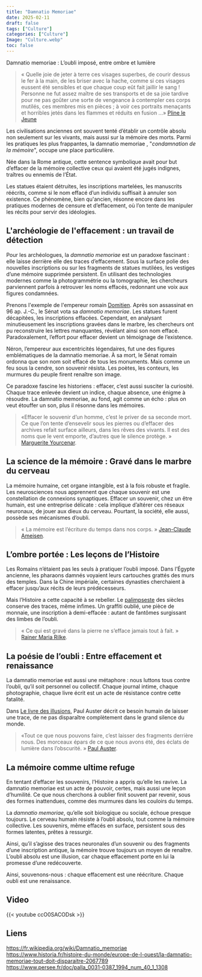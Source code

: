 ```yaml
---
title: "Damnatio Memoriae"
date: 2025-02-11
draft: false
tags: ["Culture"]
categories: ["Culture"]
Image: "Culture.webp"
toc: false
---
```


Damnatio memoriae : L’oubli imposé, entre ombre et lumière

> « Quelle joie de jeter à terre ces visages superbes, de courir dessus le fer à la main, de les briser avec la hache, comme si ces visages eussent été sensibles et que chaque coup eût fait jaillir le sang ! Personne ne fut assez maître de ses transports et de sa joie tardive pour ne pas goûter une sorte de vengeance à contempler ces corps mutilés, ces membres mis en pièces ; à voir ces portraits menaçants et horribles jetés dans les flammes et réduits en fusion ...» 
[Pline le Jeune](https://fr.wikipedia.org/wiki/Pline_le_Jeune)

Les civilisations anciennes ont souvent tenté d’établir un contrôle absolu non seulement sur les vivants, mais aussi sur la mémoire des morts. Parmi les pratiques les plus frappantes, la damnatio memoriae , "*condamnation de la mémoire*", occupe une place particulière.

Née dans la Rome antique, cette sentence symbolique avait pour but d’effacer de la mémoire collective ceux qui avaient été jugés indignes, traîtres ou ennemis de l’État.

Les statues étaient détruites, les inscriptions martelées, les manuscrits réécrits, comme si le nom effacé d’un individu suffisait à annuler son existence. Ce phénomène, bien qu'ancien, résonne encore dans les pratiques modernes de censure et d’effacement, où l’on tente de manipuler les récits pour servir des idéologies.

## L'archéologie de l'effacement : un travail de détection

Pour les archéologues, la *damnatio memoriae* est un paradoxe fascinant : elle laisse derrière elle des traces d’effacement. 
Sous la surface polie des nouvelles inscriptions ou sur les fragments de statues mutilées, les vestiges d’une mémoire supprimée persistent. En utilisant des technologies modernes comme la photogrammétrie ou la tomographie, les chercheurs parviennent parfois à retrouver les noms effacés, redonnant une voix aux figures condamnées.

Prenons l'exemple de l'empereur romain [Domitien](https://fr.wikipedia.org/wiki/Domitien). Après son assassinat en 96 ap. J.-C., le Sénat vota sa *damnatio memoriae*. Les statues furent décapitées, les inscriptions effacées. Cependant, en analysant minutieusement les inscriptions gravées dans le marbre, les chercheurs ont pu reconstruire les lettres manquantes, révélant ainsi son nom effacé. Paradoxalement, l’effort pour effacer devient un témoignage de l’existence.

Néron, l’empereur aux excentricités légendaires, fut une des figures emblématiques de la damnatio memoriae. À sa mort, le Sénat romain ordonna que son nom soit effacé de tous les monuments. Mais comme un feu sous la cendre, son souvenir résista. Les poètes, les conteurs, les murmures du peuple firent renaître son image.

Ce paradoxe fascine les historiens : effacer, c’est aussi susciter la curiosité. Chaque trace enlevée devient un indice, chaque absence, une énigme à résoudre. La damnatio memoriae, au fond, agit comme un écho : plus on veut étouffer un son, plus il résonne dans les mémoires.

> «Effacer le souvenir d’un homme, c’est le priver de sa seconde mort. Ce que l’on tente d’ensevelir sous les pierres ou d’effacer des archives refait surface ailleurs, dans les rêves des vivants. Il est des noms que le vent emporte, d’autres que le silence protège. »
> [Marguerite Yourcenar](https://fr.wikipedia.org/wiki/Marguerite_Yourcenar).

## La science de la mémoire : Gravé dans le marbre du cerveau

La mémoire humaine, cet organe intangible, est à la fois robuste et fragile. Les neurosciences nous apprennent que chaque souvenir est une constellation de connexions synaptiques. 
Effacer un souvenir, chez un être humain, est une entreprise délicate : cela implique d’altérer ces réseaux neuronaux, de jouer aux dieux du cerveau. Pourtant, la société, elle aussi, possède ses mécanismes d’oubli.

> « La mémoire est l’écriture du temps dans nos corps. »
> [Jean-Claude Ameisen](https://fr.wikipedia.org/wiki/Jean_Claude_Ameisen).


## L’ombre portée : Les leçons de l’Histoire

Les Romains n’étaient pas les seuls à pratiquer l’oubli imposé. Dans l’Égypte ancienne, les pharaons damnés voyaient leurs cartouches grattés des murs des temples. Dans la Chine impériale, certaines dynasties cherchaient à effacer jusqu’aux récits de leurs prédécesseurs.

Mais l’Histoire a cette capacité à se rebeller. Le [palimpseste](https://fr.wikipedia.org/wiki/Palimpseste) des siècles conserve des traces, même infimes. Un graffiti oublié, une pièce de monnaie, une inscription à demi-effacée : autant de fantômes surgissant des limbes de l’oubli.

> « Ce qui est gravé dans la pierre ne s’efface jamais tout à fait. »
> [Rainer Maria Rilke](https://fr.wikipedia.org/wiki/Rainer_Maria_Rilke).

##  La poésie de l’oubli : Entre effacement et renaissance

La damnatio memoriae est aussi une métaphore : nous luttons tous contre l’oubli, qu’il soit personnel ou collectif. Chaque journal intime, chaque photographie, chaque livre écrit est un acte de résistance contre cette fatalité.

Dans [Le livre des illusions](https://fr.wikipedia.org/wiki/Le_Livre_des_illusions), Paul Auster décrit ce besoin humain de laisser une trace, de ne pas disparaître complètement dans le grand silence du monde.

>  «Tout ce que nous pouvons faire, c’est laisser des fragments derrière nous. Des morceaux épars de ce que nous avons été, des éclats de lumière dans l’obscurité. »
> [Paul Auster](https://fr.wikipedia.org/wiki/Paul_Auster).

## La mémoire comme ultime refuge

En tentant d’effacer les souvenirs, l’Histoire a appris qu’elle les ravive. La damnatio memoriae est un acte de pouvoir, certes, mais aussi une leçon d’humilité. Ce que nous cherchons à oublier finit souvent par revenir, sous des formes inattendues, comme des murmures dans les couloirs du temps.

La *damnatio memoriae*, qu’elle soit biologique ou sociale, échoue presque toujours. Le cerveau humain résiste à l’oubli absolu, tout comme la mémoire collective. Les souvenirs, même effacés en surface, persistent sous des formes latentes, prêtes à ressurgir.

Ainsi, qu’il s’agisse des traces neuronales d’un souvenir ou des fragments d’une inscription antique, la mémoire trouve toujours un moyen de renaître. L’oubli absolu est une illusion, car chaque effacement porte en lui la promesse d’une redécouverte.

Ainsi, souvenons-nous : chaque effacement est une réécriture. Chaque oubli est une renaissance.

## Video 

{{< youtube ccO0SACODsk >}}

## Liens
https://fr.wikipedia.org/wiki/Damnatio_memoriae
https://www.historia.fr/histoire-du-monde/europe-de-l-ouest/la-damnatio-memoriae-tout-doit-disparaitre-2067789
https://www.persee.fr/doc/palla_0031-0387_1994_num_40_1_1308
